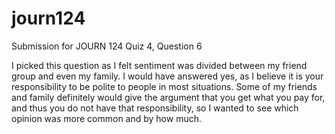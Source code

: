 # journ124
Submission for JOURN 124 Quiz 4, Question 6

I picked this question as I felt sentiment was divided between my friend group and even my family. I would have answered yes, as I believe it is your responsibility to be polite to people in most situations. Some of my friends and family definitely would give the argument that you get what you pay for, and thus you do not have that responsibility, so I wanted to see which opinion was more  common and by how much. 
